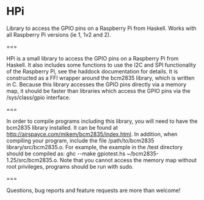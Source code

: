 HPi
===

Library to access the GPIO pins on a Raspberry Pi from Haskell. Works with all Raspberry Pi versions (ie 1, 1v2 and 2).

===

HPi is a small library to access the GPIO pins on a Raspberry Pi from Haskell. It also includes some functions to use the I2C and SPI functionality of the Raspberry Pi, see the haddock documentation for details. It is constructed as a FFI wrapper around the bcm2835 library, which is written in C. Because this library accesses the GPIO pins directly via a memory map, it should be faster than libraries which access the GPIO pins via the /sys/class/gpio interface.

===

In order to compile programs including this library, you will need to have the bcm2835 library installed. It can be found at http://airspayce.com/mikem/bcm2835/index.html. In addition, when compiling your program, include the file /path/to/bcm2835 library/src/bcm2835.o. For example, the example in the /test directory should be compiled as: ghc --make gpiotest.hs ~/bcm2835-1.25/src/bcm2835.o. Note that you cannot access the memory map without root privileges, programs should be run with sudo.

===

Questions, bug reports and feature requests are more than welcome!
